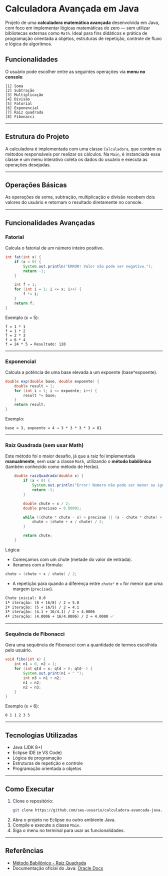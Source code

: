 #  Calculadora Avançada em Java

Projeto de uma **calculadora matemática avançada** desenvolvida em Java, com foco em implementar lógicas matemáticas do zero — sem utilizar bibliotecas externas como `Math`. Ideal para fins didáticos e prática de programação orientada a objetos, estruturas de repetição, controle de fluxo e lógica de algoritmos.

##  Funcionalidades

O usuário pode escolher entre as seguintes operações via **menu no console**:

```
[1] Soma
[2] Subtração
[3] Multiplicação
[4] Divisão
[5] Fatorial
[6] Exponencial
[7] Raiz quadrada
[8] Fibonacci
```

---

##  Estrutura do Projeto

A calculadora é implementada com uma classe `Calculadora`, que contém os métodos responsáveis por realizar os cálculos. Na `Main`, é instanciada essa classe e um menu interativo coleta os dados do usuário e executa as operações desejadas.

---

##  Operações Básicas

As operações de soma, subtração, multiplicação e divisão recebem dois valores do usuário e retornam o resultado diretamente no console.

---

##  Funcionalidades Avançadas

###  Fatorial

Calcula o fatorial de um número inteiro positivo.

```java
int fat(int x) {
	if (x < 0) {
		System.out.println("ERROR! Valor não pode ser negativo.");
		return -1;
	}

	int f = 1;
	for (int i = 1; i <= x; i++) {
		f *= i;
	}
	return f;
}
```

 Exemplo (x = 5):
```
f = 1 * 1
f = 1 * 2
f = 2 * 3
f = 6 * 4
f = 24 * 5 → Resultado: 120
```

---

###  Exponencial

Calcula a potência de uma base elevada a um expoente (base^expoente).

```java
double exp(double base, double expoente) {
	double result = 1;
	for (int i = 1; i <= expoente; i++) {
		result *= base;
	}
	return result;
}
```

 Exemplo:
```
base = 3, expoente = 4 → 3 * 3 * 3 * 3 = 81
```

---

###  Raiz Quadrada (sem usar Math)

Este método foi o maior desafio, já que a raiz foi implementada **manualmente**, sem usar a classe `Math`, utilizando o **método babilônico** (também conhecido como método de Herão).

```java
	double raizQuadrada(double x) {
		if (x < 0) {
			System.out.println("Error! Numero não pode ser menor ou igual a zero!");
			return -1;
		}

		double chute = x / 2;
		double precisao = 0.00001;

		while ((chute * chute - x) > precisao || (x - chute * chute) > precisao) {
			chute = (chute + x / chute) / 2;
		}

		return chute;
	}
```

 Lógica:
- Começamos com um chute (metade do valor de entrada).
- Iteramos com a fórmula:
```java
chute = (chute + x / chute) / 2;
```
- A repetição para quando a diferença entre `chute²` e `x` for menor que uma margem (`precisao`).
```txt
Chute inicial: 8.0
1ª iteração: (8 + 16/8) / 2 = 5.0
2ª iteração: (5 + 16/5) / 2 = 4.1
3ª iteração: (4.1 + 16/4.1) / 2 ≈ 4.0006
4ª iteração: (4.0006 + 16/4.0006) / 2 ≈ 4.0000 ✅
```

---

###  Sequência de Fibonacci

Gera uma sequência de Fibonacci com a quantidade de termos escolhida pelo usuário.

```java
void fibo(int x) {
	int n1 = 0, n2 = 1;
	for (int qtd = x; qtd > 0; qtd--) {
		System.out.print(n1 + " ");
		int n3 = n1 + n2;
		n1 = n2;
		n2 = n3;
	}
}
```

 Exemplo (x = 6):
```
0 1 1 2 3 5
```

---

##  Tecnologias Utilizadas

- Java (JDK 8+)
- Eclipse IDE (e VS Code)
- Lógica de programação
- Estruturas de repetição e controle
- Programação orientada a objetos

---

##  Como Executar

1. Clone o repositório:
   ```bash
   git clone https://github.com/seu-usuario/calculadora-avancada-java.git
   ```
2. Abra o projeto no Eclipse ou outro ambiente Java.
3. Compile e execute a classe `Main`.
4. Siga o menu no terminal para usar as funcionalidades.

---

##  Referências

- [Método Babilônico - Raiz Quadrada](https://dialnet.unirioja.es/servlet/articulo?codigo=8704875)
- Documentação oficial do Java: [Oracle Docs](https://docs.oracle.com/javase/8/docs/api/)

